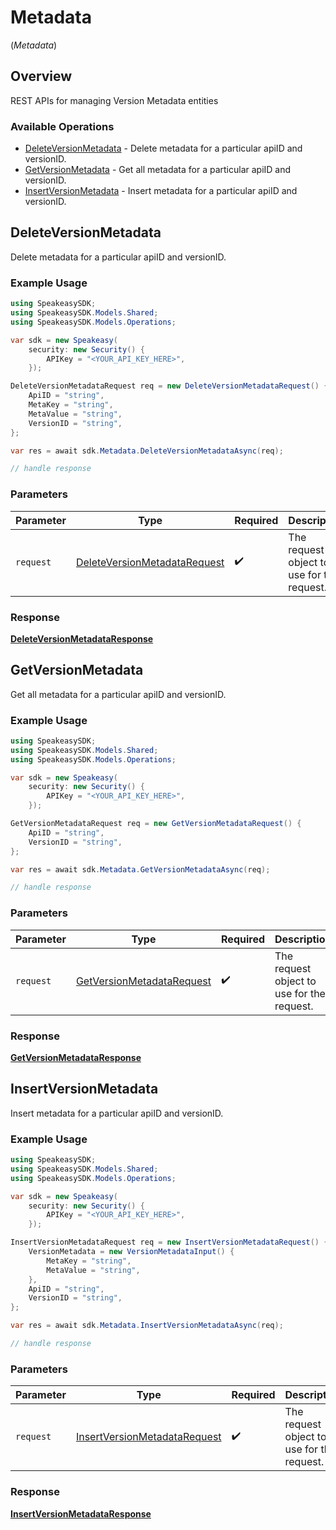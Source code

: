 # Metadata
(*Metadata*)

## Overview

REST APIs for managing Version Metadata entities

### Available Operations

* [DeleteVersionMetadata](#deleteversionmetadata) - Delete metadata for a particular apiID and versionID.
* [GetVersionMetadata](#getversionmetadata) - Get all metadata for a particular apiID and versionID.
* [InsertVersionMetadata](#insertversionmetadata) - Insert metadata for a particular apiID and versionID.

## DeleteVersionMetadata

Delete metadata for a particular apiID and versionID.

### Example Usage

```csharp
using SpeakeasySDK;
using SpeakeasySDK.Models.Shared;
using SpeakeasySDK.Models.Operations;

var sdk = new Speakeasy(
    security: new Security() {
        APIKey = "<YOUR_API_KEY_HERE>",
    });

DeleteVersionMetadataRequest req = new DeleteVersionMetadataRequest() {
    ApiID = "string",
    MetaKey = "string",
    MetaValue = "string",
    VersionID = "string",
};

var res = await sdk.Metadata.DeleteVersionMetadataAsync(req);

// handle response
```

### Parameters

| Parameter                                                                               | Type                                                                                    | Required                                                                                | Description                                                                             |
| --------------------------------------------------------------------------------------- | --------------------------------------------------------------------------------------- | --------------------------------------------------------------------------------------- | --------------------------------------------------------------------------------------- |
| `request`                                                                               | [DeleteVersionMetadataRequest](../../Models/Operations/DeleteVersionMetadataRequest.md) | :heavy_check_mark:                                                                      | The request object to use for the request.                                              |


### Response

**[DeleteVersionMetadataResponse](../../Models/Operations/DeleteVersionMetadataResponse.md)**


## GetVersionMetadata

Get all metadata for a particular apiID and versionID.

### Example Usage

```csharp
using SpeakeasySDK;
using SpeakeasySDK.Models.Shared;
using SpeakeasySDK.Models.Operations;

var sdk = new Speakeasy(
    security: new Security() {
        APIKey = "<YOUR_API_KEY_HERE>",
    });

GetVersionMetadataRequest req = new GetVersionMetadataRequest() {
    ApiID = "string",
    VersionID = "string",
};

var res = await sdk.Metadata.GetVersionMetadataAsync(req);

// handle response
```

### Parameters

| Parameter                                                                         | Type                                                                              | Required                                                                          | Description                                                                       |
| --------------------------------------------------------------------------------- | --------------------------------------------------------------------------------- | --------------------------------------------------------------------------------- | --------------------------------------------------------------------------------- |
| `request`                                                                         | [GetVersionMetadataRequest](../../Models/Operations/GetVersionMetadataRequest.md) | :heavy_check_mark:                                                                | The request object to use for the request.                                        |


### Response

**[GetVersionMetadataResponse](../../Models/Operations/GetVersionMetadataResponse.md)**


## InsertVersionMetadata

Insert metadata for a particular apiID and versionID.

### Example Usage

```csharp
using SpeakeasySDK;
using SpeakeasySDK.Models.Shared;
using SpeakeasySDK.Models.Operations;

var sdk = new Speakeasy(
    security: new Security() {
        APIKey = "<YOUR_API_KEY_HERE>",
    });

InsertVersionMetadataRequest req = new InsertVersionMetadataRequest() {
    VersionMetadata = new VersionMetadataInput() {
        MetaKey = "string",
        MetaValue = "string",
    },
    ApiID = "string",
    VersionID = "string",
};

var res = await sdk.Metadata.InsertVersionMetadataAsync(req);

// handle response
```

### Parameters

| Parameter                                                                               | Type                                                                                    | Required                                                                                | Description                                                                             |
| --------------------------------------------------------------------------------------- | --------------------------------------------------------------------------------------- | --------------------------------------------------------------------------------------- | --------------------------------------------------------------------------------------- |
| `request`                                                                               | [InsertVersionMetadataRequest](../../Models/Operations/InsertVersionMetadataRequest.md) | :heavy_check_mark:                                                                      | The request object to use for the request.                                              |


### Response

**[InsertVersionMetadataResponse](../../Models/Operations/InsertVersionMetadataResponse.md)**

